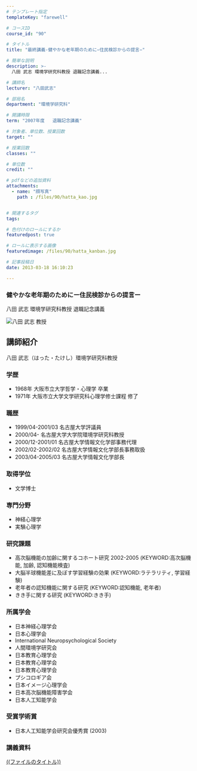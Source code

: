 ```yaml
---
# テンプレート指定
templateKey: "farewell"

# コースID
course_id: "90"

# タイトル
title: "最終講義-健やかな老年期のために−住民検診からの提言−"

# 簡単な説明
description: >-
  八田 武志 環境学研究科教授 退職記念講義...

# 講師名
lecturer: "八田武志"

# 部局名
department: "環境学研究科"

# 開講時限
term: "2007年度	退職記念講義"

# 対象者、単位数、授業回数
target: ""

# 授業回数
classes: ""

# 単位数
credit: ""

# pdfなどの追加資料
attachments: 
  - name: "顔写真" 
    path : /files/90/hatta_kao.jpg


# 関連するタグ
tags:

# 色付けのロールにするか
featuredpost: true

# ロールに表示する画像
featuredimage: /files/90/hatta_kanban.jpg

# 記事投稿日
date: 2013-03-18 16:10:23

---
```

### 健やかな老年期のためにー住民検診からの提言ー 

八田 武志 環境学研究科教授 退職記念講義

![八田 武志 教授](/files/90/hatta_kao.jpg) 
## 講師紹介

八田 武志（はった・たけし）環境学研究科教授 

### 学歴

  * 1968年 大阪市立大学哲学・心理学 卒業
  * 1971年 大阪市立大学文学研究科心理学修士課程 修了

### 職歴

  * 1999/04-2001/03 名古屋大学評議員
  * 2000/04- 名古屋大学大学院環境学研究科教授
  * 2000/12-2001/01 名古屋大学情報文化学部事務代理
  * 2002/02-2002/02 名古屋大学情報文化学部長事務取扱
  * 2003/04-2005/03 名古屋大学情報文化学部長

### 取得学位

  * 文学博士

### 専門分野

  * 神経心理学
  * 実験心理学

### 研究課題

  * 高次脳機能の加齢に関するコホート研究 2002-2005 (KEYWORD:高次脳機能, 加齢, 認知機能検査)
  * 大脳半球機能差に及ぼす学習経験の効果 (KEYWORD:ラテラリティ, 学習経験)
  * 老年者の認知機能に関する研究 (KEYWORD:認知機能, 老年者)
  * きき手に関する研究 (KEYWORD:きき手)

### 所属学会

  * 日本神経心理学会
  * 日本心理学会
  * International Neuropsychological Society
  * 人間環境学研究会
  * 日本教育心理学会
  * 日本教育心理学会
  * 日本教育心理学会
  * プシコロギア会
  * 日本イメージ心理学会
  * 日本高次脳機能障害学会
  * 日本人工知能学会

### 受賞学術賞

  * 日本人工知能学会研究会優秀賞 (2003)
### 講義資料


[((ファイルのタイトル))](/files/90/((ファイル名))) 
